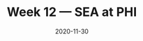 ---
layout: game
title: Week 12 — SEA at PHI
season: 2020
game_id: 2020_12_SEA_PHI
week: 12
date: 2020-11-30
home_team: PHI
away_team: SEA
final_home: 
final_away: 
pbp_url: /assets/data/pbp/2020/2020_12_SEA_PHI.csv.gz
---